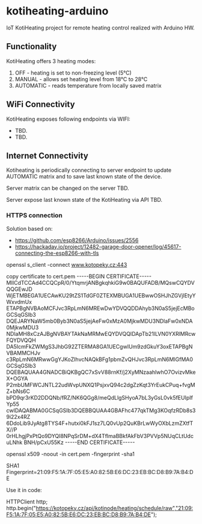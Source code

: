 # kotiheating-arduino

IoT KotiHeating project for remote heating control realized with Arduino HW.

## Functionality

KotiHeating offers 3 heating modes:
1) OFF - heating is set to non-freezing level (5°C)
2) MANUAL - allows set heating level from 18°C to 28°C
3) AUTOMATIC - reads temperature from locally saved matrix


## WiFi Connectivity

KotiHeating exposes following endpoints via WIFI:
- TBD.
- TBD.

## Internet Connectivity

Kotiheating is periodically connecting to server endpoint to update AUTOMATIC matrix 
and to save last known state of the device.

Server matrix can be changed on the server TBD.

Server expose last known state of the KotiHeating via API TBD.


### HTTPS connection
Solution based on:
- https://github.com/esp8266/Arduino/issues/2556
- https://hackaday.io/project/12482-garage-door-opener/log/45617-connecting-the-esp8266-with-tls

openssl s_client -connect www.kotopeky.cz:443

copy certificate to cert.pem
-----BEGIN CERTIFICATE-----
MIICdTCCAd4CCQCpR/0/YtqmrjANBgkqhkiG9w0BAQUFADB/MQswCQYDVQQGEwJD
WjETMBEGA1UECAwKU29tZS1TdGF0ZTEXMBUGA1UEBwwOSHJhZGVjIEtyYWxvdmUx
ETAPBgNVBAoMCFJvc3RpLmN6MREwDwYDVQQDDAhyb3N0aS5jejEcMBoGCSqGSIb3
DQEJARYNaW5mb0Byb3N0aS5jejAeFw0xMzA0MjkwMDU3NDlaFw0xNDA0MjkwMDU3
NDlaMH8xCzAJBgNVBAYTAkNaMRMwEQYDVQQIDApTb21lLVN0YXRlMRcwFQYDVQQH
DA5IcmFkZWMgS3JhbG92ZTERMA8GA1UECgwIUm9zdGkuY3oxETAPBgNVBAMMCHJv
c3RpLmN6MRwwGgYJKoZIhvcNAQkBFg1pbmZvQHJvc3RpLmN6MIGfMA0GCSqGSIb3
DQEBAQUAA4GNADCBiQKBgQC7xSvV88rnKf/j2XyMNzaahIwhO7OvizvMkeX+OGYA
P2mbUMFWCJNTL22udWvpUNXQ1PsjxvQ94c2dgZzKqt3YrEukCPuq+fvgMZ+bNs6C
bPD9qr3rKD2DDQNb/fRZ/NK6QGg8/meQdLlgSHyoA7bL3yGsL0vk5fEUIpIfYp55
cwIDAQABMA0GCSqGSIb3DQEBBQUAA4GBAFhc477qkTMg3KOqfzRDb8s39i22x4RZ
6DdoLib9JyAtg8TYS4F+hutxi0kFJ1sz7LQ0vUp2QuKBrLwWyOXbLzmZXtfTX//P
0rHLhgjPxPtQo9DYQI8NPqSrDM+dX4TflmaBBkfAkFbV3PVVp5NUqCLtUdcuLNhk
BNH/pCxU55Kz
-----END CERTIFICATE-----

openssl x509 -noout -in cert.pem -fingerprint -sha1

SHA1 Fingerprint=21:09:F5:1A:7F:05:E5:A0:82:5B:E6:DC:23:EB:BC:D8:B9:7A:B4:DE

Use it in code:

HTTPClient http;
http.begin("https://kotopeky.cz/api/kotinode/heating/schedule/raw","21:09:F5:1A:7F:05:E5:A0:82:5B:E6:DC:23:EB:BC:D8:B9:7A:B4:DE");